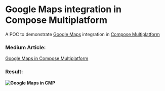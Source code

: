 # Google Maps integration in Compose Multiplatform
A POC to demonstrate <a href="https://mapsplatform.google.com/" target="_blank">Google Maps</a> integration in <a href="https://www.jetbrains.com/lp/compose-multiplatform/" target="_blank">Compose Multiplatform</a>

### Medium Article:
<a href="https://medium.com/@aribmomin111/google-maps-in-compose-multiplatform-4db4badffb6f" target="_blank">Google Maps in Compose Multiplatform</a>

<b /><b />

### Result:

![Google Maps in CMP](https://github.com/areebmomin/Google-Maps-CMP/blob/main/assets/google_maps_cmp.gif)
